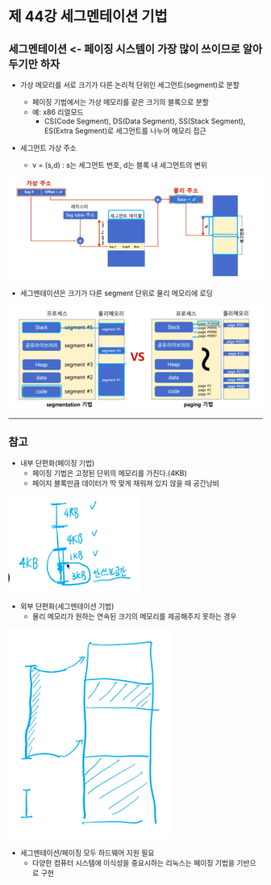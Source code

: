 # 제 44강 세그멘테이션 기법 
## 세그멘테이션 <- 페이징 시스템이 가장 많이 쓰이므로 알아두기만 하자
- 가상 메모리를 서로 크기가 다른 논리적 단위인 세그먼트(segment)로 분할 
  - 페이징 기법에서는 가상 메모리를 같은 크기의 블록으로 분할 
  - 예: x86 리얼모드 
    - CS(Code Segment), DS(Data Segment), SS(Stack Segment), ES(Extra Segment)로 세그먼트를 나누어 메모리 접근

- 세그먼트 가상 주소 
  - v = (s,d) : s는 세그먼트 번호, d는 블록 내 세그먼트의 변위 

![세그먼트 가상 주소](../img/segment_virtual_memory.png)  

- 세그멘테이션은 크기가 다른 segment 단위로 물리 메모리에 로딩

![세그멘테이션 vs 페이징](../img/segmentaiton_vs_paging.png)

---
## 참고 
- 내부 단편화(페이징 기법) 
  - 페이징 기법은 고정된 단위의 메모리를 가진다.(4KB)
  - 페이지 블록만큼 데이터가 딱 맞게 채워져 있지 않을 때 공간낭비

![4kb에서 안쓰는 메모리 발생](../img/4kb_unused_memory.png)  
    
- 외부 단편화(세그멘테이션 기법)    
  - 물리 메모리가 원하는 연속된 크기의 메모리를 제공해주지 못하는 경우

![세그먼트 사용시 연속적인 메모리라 물리메모리에 할당안됨](../img/segement_cannot_use_memory.png)    

- 세그멘테이션/페이징 모두 하드웨어 지원 필요 
  - 다양한 컴퓨터 시스템에 이식성을 중요시하는 리눅스는 페이징 기법을 기반으로 구현